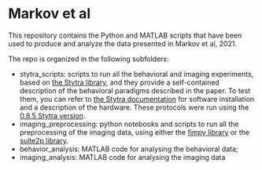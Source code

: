 # Markov et al 
This repository contains the Python and MATLAB scripts that have been used to produce and analyze the data presented in Markov et al, 2021.

The repo is organized in the following subfolders:
 - stytra_scripts: scripts to run all the behavioral and imaging experiments, based on [the Stytra library](https://github.com/portugueslab/stytra), and they provide a self-contained description of the behavioral paradigms described in the paper. To test them, you can refer to [the Stytra documentation](http://www.portugueslab.com/stytra/) for software installation and a description of the hardware. These protocols were run using the [0.8.5 Stytra version](https://github.com/portugueslab/stytra/commit/28171789a576f835021d4e0314ac923092aa3acc).
 - imaging_preprocessing: python notebooks and scripts to run all the preprocessing of the imaging data, using either the [fimpy library](https://github.com/portugueslab/fimpy) or the [suite2p library](https://suite2p.readthedocs.io/en/latest/).
 - behavior_analysis: MATLAB code for analysing the behavioral data;
 - imaging_analysis: MATLAB code for analysing the imaging data 
